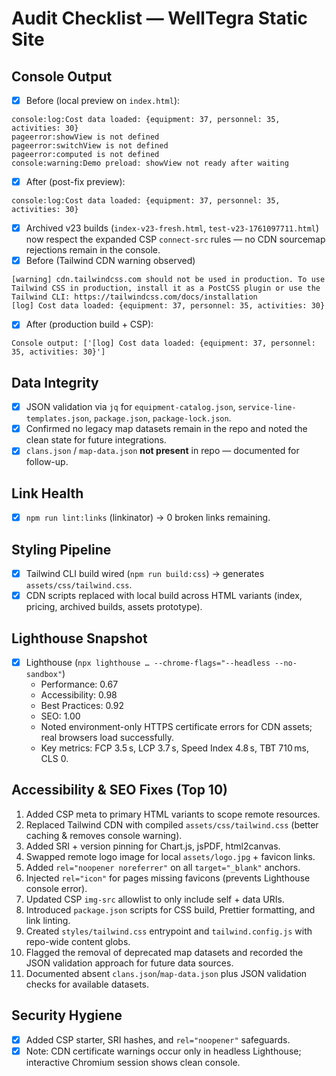 # Audit Checklist — WellTegra Static Site

## Console Output

- [x] Before (local preview on `index.html`):

```text
console:log:Cost data loaded: {equipment: 37, personnel: 35, activities: 30}
pageerror:showView is not defined
pageerror:switchView is not defined
pageerror:computed is not defined
console:warning:Demo preload: showView not ready after waiting
```

- [x] After (post-fix preview):

```text
console:log:Cost data loaded: {equipment: 37, personnel: 35, activities: 30}
```

- [x] Archived v23 builds (`index-v23-fresh.html`, `test-v23-1761097711.html`) now respect the expanded CSP `connect-src` rules — no CDN sourcemap rejections remain in the console.
- [x] Before (Tailwind CDN warning observed)

```text
[warning] cdn.tailwindcss.com should not be used in production. To use Tailwind CSS in production, install it as a PostCSS plugin or use the Tailwind CLI: https://tailwindcss.com/docs/installation
[log] Cost data loaded: {equipment: 37, personnel: 35, activities: 30}
```

- [x] After (production build + CSP):

```text
Console output: ['[log] Cost data loaded: {equipment: 37, personnel: 35, activities: 30}']
```

## Data Integrity

- [x] JSON validation via `jq` for `equipment-catalog.json`, `service-line-templates.json`, `package.json`, `package-lock.json`.
- [x] Confirmed no legacy map datasets remain in the repo and noted the clean state for future integrations.
- [x] `clans.json` / `map-data.json` **not present** in repo — documented for follow-up.

## Link Health

- [x] `npm run lint:links` (linkinator) → 0 broken links remaining.

## Styling Pipeline

- [x] Tailwind CLI build wired (`npm run build:css`) → generates `assets/css/tailwind.css`.
- [x] CDN scripts replaced with local build across HTML variants (index, pricing, archived builds, assets prototype).

## Lighthouse Snapshot

- [x] Lighthouse (`npx lighthouse … --chrome-flags="--headless --no-sandbox"`)
  - Performance: 0.67
  - Accessibility: 0.98
  - Best Practices: 0.92
  - SEO: 1.00
  - Noted environment-only HTTPS certificate errors for CDN assets; real browsers load successfully.
  - Key metrics: FCP 3.5 s, LCP 3.7 s, Speed Index 4.8 s, TBT 710 ms, CLS 0.

## Accessibility & SEO Fixes (Top 10)

1. Added CSP meta to primary HTML variants to scope remote resources.
2. Replaced Tailwind CDN with compiled `assets/css/tailwind.css` (better caching & removes console warning).
3. Added SRI + version pinning for Chart.js, jsPDF, html2canvas.
4. Swapped remote logo image for local `assets/logo.jpg` + favicon links.
5. Added `rel="noopener noreferrer"` on all `target="_blank"` anchors.
6. Injected `rel="icon"` for pages missing favicons (prevents Lighthouse console error).
7. Updated CSP `img-src` allowlist to only include self + data URIs.
8. Introduced `package.json` scripts for CSS build, Prettier formatting, and link linting.
9. Created `styles/tailwind.css` entrypoint and `tailwind.config.js` with repo-wide content globs.
10. Flagged the removal of deprecated map datasets and recorded the JSON validation approach for future data sources.
10. Documented absent `clans.json`/`map-data.json` plus JSON validation checks for available datasets.

## Security Hygiene

- [x] Added CSP starter, SRI hashes, and `rel="noopener"` safeguards.
- [x] Note: CDN certificate warnings occur only in headless Lighthouse; interactive Chromium session shows clean console.
